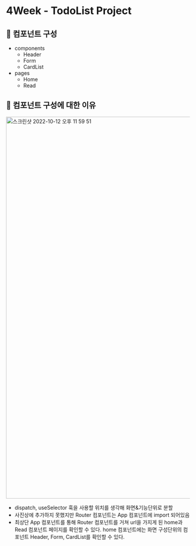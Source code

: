 # 4Week - TodoList Project 


## 📌 컴포넌트 구성
* components
  * Header
  * Form
  * CardList
* pages
  * Home
  * Read
  
## 📌 컴포넌트 구성에 대한 이유

<img width="1044" alt="스크린샷 2022-10-12 오후 11 59 51" src="https://user-images.githubusercontent.com/96973915/195378011-5f8afa3f-24cb-4190-8b4e-185fe6a6a06e.png">

- dispatch, useSelector 훅을 사용할 위치를 생각해 화면&기능단위로 분할
- 사진상에 추가하지 못했지만 Router 컴포넌트는 App 컴포넌트에 import 되어있음
- 최상단 App 컴포넌트를 통해 Router 컴포넌트를 거쳐 url을 가지게 된 home과 Read 컴포넌트 페이지를 확인할 수 있다. home 컴포넌트에는 화면 구성단위의 컴포넌트 Header, Form, CardList를 확인할 수 있다.





